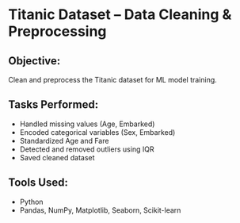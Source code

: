 # Titanic Dataset – Data Cleaning & Preprocessing

## Objective:
Clean and preprocess the Titanic dataset for ML model training.

## Tasks Performed:
- Handled missing values (Age, Embarked)
- Encoded categorical variables (Sex, Embarked)
- Standardized Age and Fare
- Detected and removed outliers using IQR
- Saved cleaned dataset

## Tools Used:
- Python
- Pandas, NumPy, Matplotlib, Seaborn, Scikit-learn
